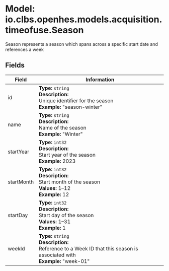 # Model: io.clbs.openhes.models.acquisition.timeofuse.Season

Season represents a season which spans across a specific start date and references a week

## Fields

| Field | Information |
| --- | --- |
| id | <b>Type:</b> `string`<br><b>Description:</b><br>Unique identifier for the season<br> <b>Example:</b> "season-winter" |
| name | <b>Type:</b> `string`<br><b>Description:</b><br>Name of the season<br> <b>Example:</b> "Winter" |
| startYear | <b>Type:</b> `int32`<br><b>Description:</b><br>Start year of the season<br> <b>Example:</b> 2023 |
| startMonth | <b>Type:</b> `int32`<br><b>Description:</b><br>Start month of the season<br> <b>Values:</b> 1–12<br> <b>Example:</b> 12 |
| startDay | <b>Type:</b> `int32`<br><b>Description:</b><br>Start day of the season<br> <b>Values:</b> 1–31<br> <b>Example:</b> 1 |
| weekId | <b>Type:</b> `string`<br><b>Description:</b><br>Reference to a Week ID that this season is associated with<br> <b>Example:</b> "week-01" |

